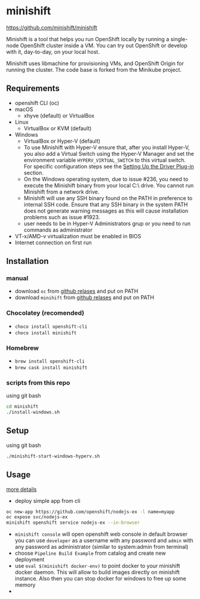 # minishift
https://github.com/minishift/minishift

Minishift is a tool that helps you run OpenShift locally by running a single-node OpenShift cluster inside a VM. You can try out OpenShift or develop with it, day-to-day, on your local host.

Minishift uses libmachine for provisioning VMs, and OpenShift Origin for running the cluster. The code base is forked from the Minikube project.

## Requirements
* openshift CLI (oc)
* macOS
  *  xhyve (default) or VirtualBox
* Linux
  * VirtualBox or KVM (default)
* Windows
  * VirtualBox or Hyper-V (default)
  * To use Minishift with Hyper-V ensure that, after you install Hyper-V, you also add a Virtual Switch using the Hyper-V Manager and set the environment variable `HYPERV_VIRTUAL_SWITCH` to this virtual switch. For specific configuration steps see the [Setting Up the Driver Plug-in](https://docs.openshift.org/latest/minishift/getting-started/setting-up-driver-plugin.html) section.
  * On the Windows operating system, due to issue #236, you need to execute the Minishift binary from your local C:\ drive. You cannot run Minishift from a network drive.
  * Minishift will use any SSH binary found on the PATH in preference to internal SSH code. Ensure that any SSH binary in the system PATH does not generate warning messages as this will cause installation problems such as issue #1923.
  * user needs to be in Hyper-V Administrators grup or you need to run commands as administrator
* VT-x/AMD-v virtualization must be enabled in BIOS
* Internet connection on first run

## Installation
### manual
* download `oc` from [github relases](https://github.com/openshift/origin/releases) and put on PATH
* download `minihift` from [github relases](https://github.com/minishift/minishift/releases) and put on PATH

### Chocolatey (recomended)
* `choco install openshift-cli`
* `choco install minishift`

### Homebrew
* `brew install openshift-cli`
* `brew cask install minishift`

### scripts from this repo
using git bash
```bash
cd minishift
./install-windows.sh
```

## Setup
using git bash
```bash
./minishift-start-windows-hyperv.sh
```

## Usage
[more details](https://docs.openshift.org/latest/minishift/using/index.html)
* deploy simple app from cli
```bash
oc new-app https://github.com/openshift/nodejs-ex -l name=myapp
oc expose svc/nodejs-ex
minishift openshift service nodejs-ex --in-browser
```
* `minishift console` will open openshift web console in default browser 
you can use `developer` as a username with any password and `admin` with any password as administrator (similar to system:admin from terminal)
* choose `Pipeline Build Example` from catalog and create new deployment
* use `eval $(minishift docker-env)` to point docker to your minishift docker daemon. This will allow to build images directly on minishift instance. Also then you can stop docker for windows to free up some memory 
* 
